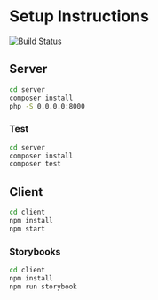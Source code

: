 # Setup Instructions

[![Build Status](https://travis-ci.org/BLamy/WASPS-Scheduling-System.svg?branch=master)](https://travis-ci.org/BLamy/WASPS-Scheduling-System)

## Server

```bash
cd server
composer install
php -S 0.0.0.0:8000
```

### Test

```bash
cd server
composer install
composer test
```

## Client

```bash
cd client
npm install
npm start
```

### Storybooks

```bash
cd client
npm install
npm run storybook
```
